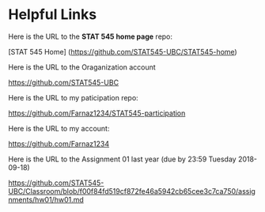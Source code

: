 # Helpful Links


Here is the URL to the __STAT 545 home page__ repo:

[STAT 545 Home] (https://github.com/STAT545-UBC/STAT545-home)

Here is the URL to the Oraganization account

https://github.com/STAT545-UBC

Here is the URL to my paticipation repo:

https://github.com/Farnaz1234/STAT545-participation

Here is the URL to my account:

https://github.com/Farnaz1234

Here is the URL to the Assignment 01 last year (due by 23:59 Tuesday 2018-09-18)

https://github.com/STAT545-UBC/Classroom/blob/f00f84fd519cf872fe46a5942cb65cee3c7ca750/assignments/hw01/hw01.md
